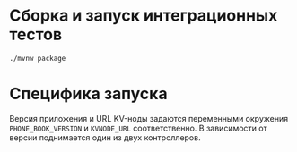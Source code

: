 # Сборка и запуск интеграционных тестов

```./mvnw package```

# Специфика запуска

Версия приложения и URL KV-ноды задаются переменными окружения `PHONE_BOOK_VERSION` и `KVNODE_URL` соответственно. В зависимости от версии поднимается один из двух контроллеров.



